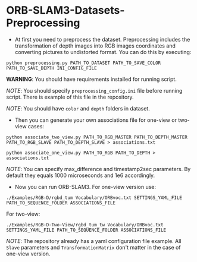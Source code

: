# ORB-SLAM3-Datasets-Preprocessing
* At first you need to preprocess the dataset. Preprocessing includes the transformation of depth images into RGB images coordinates and converting pictures to undistorted format. You can do this by executing:
```
python preprocessing.py PATH_TO_DATASET PATH_TO_SAVE_COLOR PATH_TO_SAVE_DEPTH INI_CONFIG_FILE
```
**WARNING**: You should have requirements installed for running script.

*NOTE*: You should specify `preprocessing_config.ini` file before running script. There is example of this file in the repository.

*NOTE*: You should have `color` and `depth` folders in dataset.

* Then you can generate your own associations file for one-view or two-view cases:
```
python associate_two_view.py PATH_TO_RGB_MASTER PATH_TO_DEPTH_MASTER PATH_TO_RGB_SLAVE PATH_TO_DEPTH_SLAVE > associations.txt
```
```
python associate_one_view.py PATH_TO_RGB PATH_TO_DEPTH > associations.txt
```

*NOTE*: You can specify max_difference and timestamp2sec parameters. By default they equals 1000 microseconds and 1e6 accordingly.

* Now you can run ORB-SLAM3.
For one-view version use:
```
./Examples/RGB-D/rgbd_tum Vocabulary/ORBvoc.txt SETTINGS_YAML_FILE PATH_TO_SEQUENCE_FOLDER ASSOCIATIONS_FILE
```
For two-view:
```
./Examples/RGB-D-Two-View/rgbd_tum_tw Vocabulary/ORBvoc.txt SETTINGS_YAML_FILE PATH_TO_SEQUENCE_FOLDER ASSOCIATIONS_FILE
```
*NOTE*: The repository already has a yaml configuration file example. All `Slave` parameters and `TransformationMatrix` don't matter in the case of one-view version.
